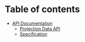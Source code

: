 # Table of contents

* [API Documentation](README.md)
  * [Projection Data API](api-documentation/projection-data-api.md)
  * [Specification](https://raw.githubusercontent.com/sea-level-change/docs/main/openapi.yaml)

